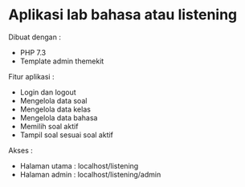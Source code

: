 # Aplikasi lab bahasa atau listening

Dibuat dengan : 
- PHP 7.3 
- Template admin themekit

Fitur aplikasi : 
- Login dan logout 
- Mengelola data soal 
- Mengelola data kelas 
- Mengelola data bahasa 
- Memilih soal aktif 
- Tampil soal sesuai soal aktif

Akses : 
- Halaman utama : localhost/listening
- Halaman admin : localhost/listening/admin
